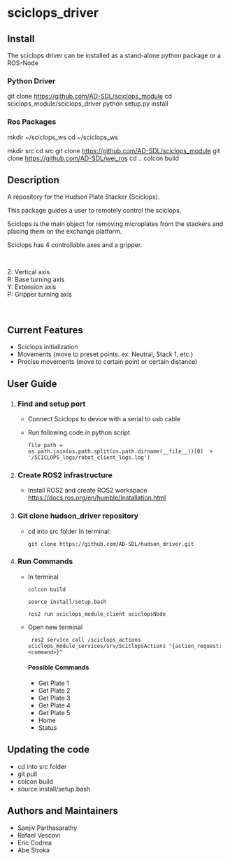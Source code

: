 # sciclops_driver




## Install

The sciclops driver can be installed as a stand-alone python package or a ROS-Node 

### Python Driver

  git clone https://github.com/AD-SDL/sciclops_module
  cd sciclops_module/sciclops_driver
  python setup.py install 

### Ros Packages

  mkdir ~/sciclops_ws
  cd ~/sciclops_ws

  mkdir src
  cd src
  git clone https://github.com/AD-SDL/sciclops_module
  git clone https://github.com/AD-SDL/wei_ros
  cd ..
  colcon build


## Description
A repository for the Hudson Plate Stacker (Sciclops).

This package guides a user to remotely control the sciclops.

Sciclops is the main object for removing microplates from the stackers and placing them on the exchange platform.

Sciclops has 4 controllable axes and a gripper.
<p>&nbsp;</p>
        Z: Vertical axis <br>
        R: Base turning axis <br>
        Y: Extension axis <br>
        P: Gripper turning axis

<p>&nbsp;</p>

## Current Features
* Sciclops initialization
* Movements (move to preset points. ex: Neutral, Stack 1, etc.)
* Precise movements (move to certain point or certain distance)

## User Guide
1. ### Find and setup port
    * Connect Sciclops to device with a serial to usb cable
    * Run following code in python script
    
          file_path = os.path.join(os.path.split(os.path.dirname(__file__))[0]  + '/SCICLOPS_logs/robot_client_logs.log')
        
2. ### Create ROS2 infrastructure
     * Install ROS2 and create ROS2 workspace
        https://docs.ros.org/en/humble/Installation.html
              
3. ### Git clone hudson_driver repository 
     * cd into src folder
In terminal:
    
           git clone https://github.com/AD-SDL/hudson_driver.git

4. ### Run Commands
     * In terminal
        
           colcon build
         
           source install/setup.bash 
     
           ros2 run sciclops_module_client sciclopsNode

     * Open new terminal

            ros2 service call /sciclops_actions sciclops_module_services/srv/SciclopsActions "{action_request: <command>}"

        #### Possible Commands
        * Get Plate 1
        * Get Plate 2
        * Get Plate 3
        * Get Plate 4
        * Get Plate 5
        * Home
        * Status

## Updating the code
   * cd into src folder
   * git pull
   * colcon build
   * source install/setup.bash 

## Authors and Maintainers
* Sanjiv Parthasarathy
* Rafael Vescovi
* Eric Codrea
* Abe Stroka
